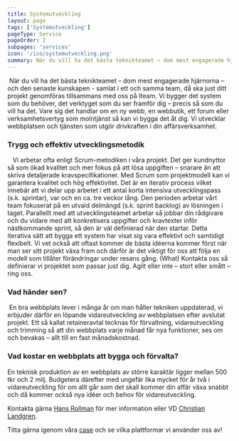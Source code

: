 ```yaml
---
title: Systemutveckling
layout: page
tags: ['Systemutveckling']
pageType: Service
pageOrder: 2
subpages: 'services'
icon: '/ico/systemutveckling.png'
summary: När du vill ha det bästa teknikteamet – dom mest engagerade hjärnorna – och den senaste kunskapen - samlat i ett och samma team, då ska just ditt projekt genomföras tillsammans med oss på Iteam. Vi bygger det system som du behöver, det verktyget som du ser framför dig – precis så som du vill ha det. Vare sig det handlar om en ny webb, en webbutik, ett forum eller verksamhetsvertyg som molntjänst så kan vi bygga det åt dig. Vi utvecklar webbplatsen och tjänsten som utgör drivkraften i din affärsverksamhet.
---
```


<img src="/ico/systemutveckling.png" class="operations-icon" alt=""> När du vill ha det bästa teknikteamet – dom mest engagerade hjärnorna – och den senaste kunskapen - samlat i ett och samma team, då ska just ditt projekt genomföras tillsammans med oss på Iteam. Vi bygger det system som du behöver, det verktyget som du ser framför dig – precis så som du vill ha det. Vare sig det handlar om en ny webb, en webbutik, ett forum eller verksamhetsvertyg som molntjänst så kan vi bygga det åt dig. Vi utvecklar webbplatsen och tjänsten som utgör drivkraften i din affärsverksamhet.

### Trygg och effektiv utvecklingsmetodik 
<img src="/ico/iteration.png" class="operations-icon" alt=""> <img src="/ico/iteration.png" class="operations-icon" alt=""> <img src="/ico/iteration.png" class="operations-icon" alt=""> Vi arbetar ofta enligt Scrum-metodiken i våra projekt. Det ger kundnyttor så som ökad kvalitet och mer fokus på att lösa uppgiften – snarare än att skriva detaljerade kravspecifikationer. Med Scrum som projektmodell kan vi garantera kvalitet och hög effektivitet. Det är en iterativ process vilket innebär att vi delar upp arbetet i ett antal korta intensiva utvecklingspass (s.k. sprintar), var och en ca. tre veckor lång. Den perioden arbetar vårt team fokuserat på en utvald delmängd (s.k. sprint backlog) av lösningen i taget. Parallellt med att utvecklingsteamet arbetar så jobbar din rådgivare och du vidare med att konkretisera uppgifter och kravtexter inför nästkommande sprint, så den är väl definierad när den startar. Detta iterativa sätt att bygga ett system har visat sig vara effektivt och samtidigt flexibelt. Vi vet också att oftast kommer de bästa idéerna kommer först när man ser sitt projekt växa fram och därför är det viktigt för oss att följa en modell som tillåter förändringar under resans gång.
(What) Kontakta oss så definierar vi projektet som passar just dig. Agilt eller inte – stort eller smått – ring oss. <KONTAKT>

### Vad händer sen?
<img src="/ico/retainer.png" class="operations-icon" alt=""> En bra webbplats lever i många år om man håller tekniken uppdaterad, vi erbjuder därför en löpande vidareutveckling av webbplatsen efter avslutat projekt. Ett så kallat retaineravtal tecknas för förvaltning, vidareutveckling och trimming så att din webbplats varje månad får nya funktioner, ses om och bevakas – allt till en fast månadskostnad.

### Vad kostar en webbplats att bygga och förvalta?
En teknisk produktion av en webbplats av större karaktär ligger mellan 500 tkr och 2 milj. Budgetera därefter med ungefär lika mycket för år två i vidareutveckling för om allt går som det skall kommer din affär växa snabbt och då kommer också nya idéer och behov för vidareutveckling.

Kontakta gärna [Hans Rollman](mailto:hans.rollman@iteam.se) för mer information eller VD [Christian Landgren](mailto:christian.landgren@iteam.se).

Titta gärna igenom våra [case](/sections/case) och se vilka plattformar vi använder oss av!
